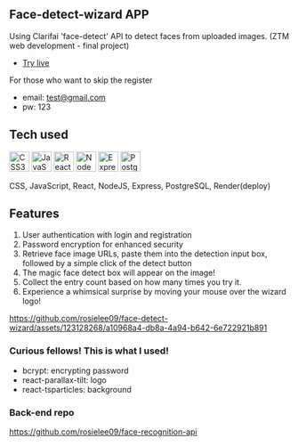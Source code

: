 ## Face-detect-wizard APP
Using Clarifai 'face-detect' API to detect faces from uploaded images.
(ZTM web development - final project)
- [Try live](https://face-recognition-wizard.onrender.com/)
  
For those who want to skip the register
* email: test@gmail.com
* pw: 123

## Tech used
<p align="left">
<a href="https://www.w3.org/TR/CSS/#css" target="_blank" rel="noreferrer"><img src="https://raw.githubusercontent.com/danielcranney/readme-generator/main/public/icons/skills/css3-colored.svg" width="36" height="36" alt="CSS3" /></a>
<a href="https://developer.mozilla.org/en-US/docs/Web/JavaScript" target="_blank" rel="noreferrer"><img src="https://raw.githubusercontent.com/danielcranney/readme-generator/main/public/icons/skills/javascript-colored.svg" width="36" height="36" alt="JavaScript" /></a>
<a href="https://reactjs.org/" target="_blank" rel="noreferrer"><img src="https://raw.githubusercontent.com/danielcranney/readme-generator/main/public/icons/skills/react-colored.svg" width="36" height="36" alt="React" /></a>
<a href="https://nodejs.org/en/" target="_blank" rel="noreferrer"><img src="https://raw.githubusercontent.com/danielcranney/readme-generator/main/public/icons/skills/nodejs-colored.svg" width="36" height="36" alt="NodeJS" /></a>
<a href="https://expressjs.com/" target="_blank" rel="noreferrer"><img src="https://raw.githubusercontent.com/danielcranney/readme-generator/main/public/icons/skills/express-colored.svg" width="36" height="36" alt="Express" /></a>
<a href="https://www.postgresql.org/" target="_blank" rel="noreferrer"><img src="https://raw.githubusercontent.com/danielcranney/readme-generator/main/public/icons/skills/postgresql-colored.svg" width="36" height="36" alt="PostgreSQL" /></a>
</p>
<p>CSS, JavaScript, React, NodeJS, Express, PostgreSQL, Render(deploy)</p>

## Features
1. User authentication with login and registration
2. Password encryption for enhanced security
3. Retrieve face image URLs, paste them into the detection input box, followed by a simple click of the detect button
4. The magic face detect box will appear on the image!
5. Collect the entry count based on how many times you try it.
6. Experience a whimsical surprise by moving your mouse over the wizard logo!
   

https://github.com/rosielee09/face-detect-wizard/assets/123128268/a10968a4-db8a-4a94-b642-6e722921b891


### Curious fellows! This is what I used!
- bcrypt: encrypting password
- react-parallax-tilt: logo
- react-tsparticles: background

### Back-end repo
https://github.com/rosielee09/face-recognition-api
